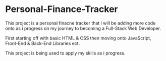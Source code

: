 # Personal-Finance-Tracker

This project is a personal finacne tracker that i will be adding more code onto as i progress on my journey to becoming a Full-Stack Web Developer.

First starting off with basic HTML & CSS then moving onto JavaScript, Front-End & Back-End Libraries ect.

This project is being used to apply my skills as i progress.

